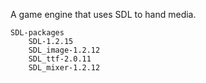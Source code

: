 A game engine that uses SDL to hand media.

```
SDL-packages
	SDL-1.2.15
	SDL_image-1.2.12
	SDL_ttf-2.0.11
	SDL_mixer-1.2.12
```